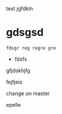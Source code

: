 test
jgfdkln


# gdsgsd

`fdsgr reg regre gre`

- fdsfs 

gfjdskhjfg

fejfjeis


change on master

epelle
